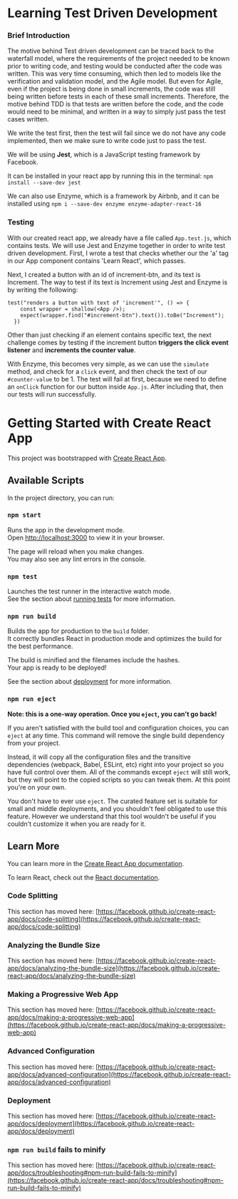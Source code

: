 # Learning Test Driven Development

### Brief Introduction
The motive behind Test driven development can be traced back to the waterfall model, where the requirements of the project needed to be known prior to writing code, and testing would be conducted after the code was written. This was very time consuming, which then led to models like the verification and validation model, and the Agile model. But even for Agile, even if the project is being done in small increments, the code was still being written before tests in each of these small increments. Therefore, the motive behind TDD is that tests are written before the code, and the code would need to be minimal, and written in a way to simply just pass the test cases written.

We write the test first, then the test will fail since we do not have any code implemented, then we make sure to write code just to pass the test.

We will be using **Jest**, which is a JavaScript testing framework by Facebook.

It can be installed in your react app by running this in the terminal: `npm install --save-dev jest`

We can also use Enzyme, which is a framework by Airbnb, and it can be installed using `npm i --save-dev enzyme enzyme-adapter-react-16`

### Testing
With our created react app, we already have a file called `App.test.js`, which contains tests. We will use Jest and Enzyme together in order to write test driven development.
First, I wrote a test that checks whether our the 'a' tag in our App component contains 'Learn React', which passes.

Next, I created a button with an id of increment-btn, and its text is Increment. The way to test if its text is Increment using Jest and Enzyme is by writing the following:
```
test("renders a button with text of 'increment'", () => {
    const wrapper = shallow(<App />);
    expect(wrapper.find("#increment-btn").text()).toBe("Increment");
  })
```

Other than just checking if an element contains specific text, the next challenge comes by testing if the increment button **triggers the click event listener** and
**increments the counter value**.

With Enzyme, this becomes very simple, as we can use the `simulate` method, and check for a `click` event, and then check the text of our `#counter-value` to be 1.
The test will fail at first, because we need to define an `onClick` function for our button inside `App.js`. After including that, then our tests will run successfully.


# Getting Started with Create React App

This project was bootstrapped with [Create React App](https://github.com/facebook/create-react-app).

## Available Scripts

In the project directory, you can run:

### `npm start`

Runs the app in the development mode.\
Open [http://localhost:3000](http://localhost:3000) to view it in your browser.

The page will reload when you make changes.\
You may also see any lint errors in the console.

### `npm test`

Launches the test runner in the interactive watch mode.\
See the section about [running tests](https://facebook.github.io/create-react-app/docs/running-tests) for more information.

### `npm run build`

Builds the app for production to the `build` folder.\
It correctly bundles React in production mode and optimizes the build for the best performance.

The build is minified and the filenames include the hashes.\
Your app is ready to be deployed!

See the section about [deployment](https://facebook.github.io/create-react-app/docs/deployment) for more information.

### `npm run eject`

**Note: this is a one-way operation. Once you `eject`, you can't go back!**

If you aren't satisfied with the build tool and configuration choices, you can `eject` at any time. This command will remove the single build dependency from your project.

Instead, it will copy all the configuration files and the transitive dependencies (webpack, Babel, ESLint, etc) right into your project so you have full control over them. All of the commands except `eject` will still work, but they will point to the copied scripts so you can tweak them. At this point you're on your own.

You don't have to ever use `eject`. The curated feature set is suitable for small and middle deployments, and you shouldn't feel obligated to use this feature. However we understand that this tool wouldn't be useful if you couldn't customize it when you are ready for it.

## Learn More

You can learn more in the [Create React App documentation](https://facebook.github.io/create-react-app/docs/getting-started).

To learn React, check out the [React documentation](https://reactjs.org/).

### Code Splitting

This section has moved here: [https://facebook.github.io/create-react-app/docs/code-splitting](https://facebook.github.io/create-react-app/docs/code-splitting)

### Analyzing the Bundle Size

This section has moved here: [https://facebook.github.io/create-react-app/docs/analyzing-the-bundle-size](https://facebook.github.io/create-react-app/docs/analyzing-the-bundle-size)

### Making a Progressive Web App

This section has moved here: [https://facebook.github.io/create-react-app/docs/making-a-progressive-web-app](https://facebook.github.io/create-react-app/docs/making-a-progressive-web-app)

### Advanced Configuration

This section has moved here: [https://facebook.github.io/create-react-app/docs/advanced-configuration](https://facebook.github.io/create-react-app/docs/advanced-configuration)

### Deployment

This section has moved here: [https://facebook.github.io/create-react-app/docs/deployment](https://facebook.github.io/create-react-app/docs/deployment)

### `npm run build` fails to minify

This section has moved here: [https://facebook.github.io/create-react-app/docs/troubleshooting#npm-run-build-fails-to-minify](https://facebook.github.io/create-react-app/docs/troubleshooting#npm-run-build-fails-to-minify)

